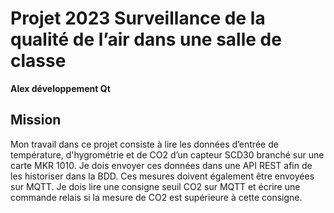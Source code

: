 # Projet 2023 Surveillance de la qualité de l’air dans une salle de classe
**Alex développement Qt**

## Mission
Mon travail dans ce projet consiste à lire les données d’entrée de température, d'hygrométrie et de CO2 d’un capteur SCD30 branché sur une carte MKR 1010.
Je dois envoyer ces données dans une API REST afin de les historiser dans la BDD.
Ces mesures doivent également être envoyées sur MQTT.
Je dois lire une consigne seuil CO2 sur MQTT et écrire une commande relais si la mesure de CO2 est supérieure à cette consigne.
